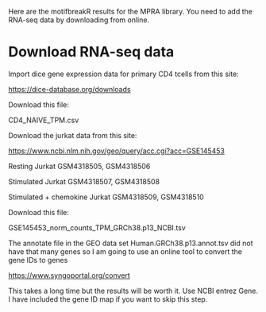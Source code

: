 
Here are the motifbreakR results for the MPRA library. You need to add the RNA-seq data by downloading from online.

# Download RNA-seq data 

Import dice gene expression data for primary CD4 tcells from this site:

https://dice-database.org/downloads

Download this file:

CD4_NAIVE_TPM.csv

Download the jurkat data from this site:

https://www.ncbi.nlm.nih.gov/geo/query/acc.cgi?acc=GSE145453

Resting Jurkat GSM4318505, GSM4318506

Stimulated Jurkat GSM4318507, GSM4318508

Stimulated + chemokine Jurkat GSM4318509, GSM4318510

Download this file:

GSE145453_norm_counts_TPM_GRCh38.p13_NCBI.tsv

The annotate file in the GEO data set Human.GRCh38.p13.annot.tsv did not have that many genes so I am going to use an online tool to convert the gene IDs to genes

https://www.syngoportal.org/convert

This takes a long time but the results will be worth it. Use NCBI entrez Gene. I have included the gene ID map if you want to skip this step. 
